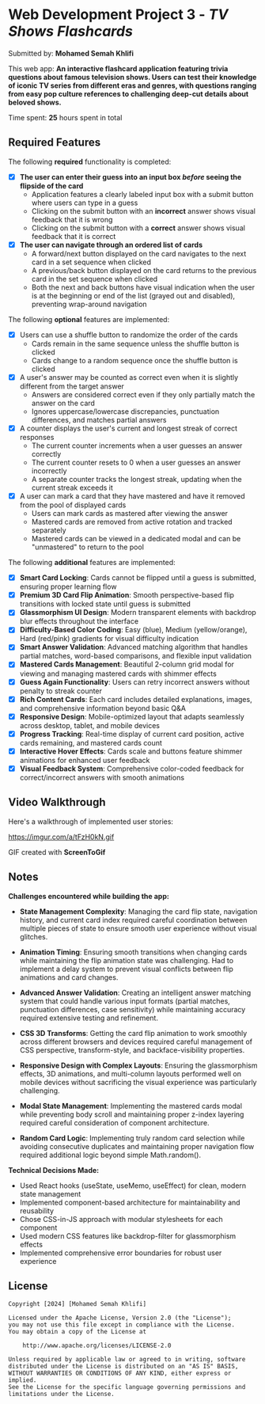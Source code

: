 # Web Development Project 3 - *TV Shows Flashcards*

Submitted by: **Mohamed Semah Khlifi**

This web app: **An interactive flashcard application featuring trivia questions about famous television shows. Users can test their knowledge of iconic TV series from different eras and genres, with questions ranging from easy pop culture references to challenging deep-cut details about beloved shows.**

Time spent: **25** hours spent in total

## Required Features

The following **required** functionality is completed:

- [x] **The user can enter their guess into an input box *before* seeing the flipside of the card**
  - Application features a clearly labeled input box with a submit button where users can type in a guess
  - Clicking on the submit button with an **incorrect** answer shows visual feedback that it is wrong 
  -  Clicking on the submit button with a **correct** answer shows visual feedback that it is correct
- [x] **The user can navigate through an ordered list of cards**
  - A forward/next button displayed on the card navigates to the next card in a set sequence when clicked
  - A previous/back button displayed on the card returns to the previous card in the set sequence when clicked
  - Both the next and back buttons have visual indication when the user is at the beginning or end of the list (grayed out and disabled), preventing wrap-around navigation

The following **optional** features are implemented:

- [x] Users can use a shuffle button to randomize the order of the cards
  - Cards remain in the same sequence unless the shuffle button is clicked 
  - Cards change to a random sequence once the shuffle button is clicked
- [x] A user's answer may be counted as correct even when it is slightly different from the target answer
  - Answers are considered correct even if they only partially match the answer on the card 
  - Ignores uppercase/lowercase discrepancies, punctuation differences, and matches partial answers
- [x] A counter displays the user's current and longest streak of correct responses
  - The current counter increments when a user guesses an answer correctly
  - The current counter resets to 0 when a user guesses an answer incorrectly
  - A separate counter tracks the longest streak, updating when the current streak exceeds it
- [x] A user can mark a card that they have mastered and have it removed from the pool of displayed cards
  - Users can mark cards as mastered after viewing the answer
  - Mastered cards are removed from active rotation and tracked separately
  - Mastered cards can be viewed in a dedicated modal and can be "unmastered" to return to the pool

The following **additional** features are implemented:

* [x] **Smart Card Locking**: Cards cannot be flipped until a guess is submitted, ensuring proper learning flow
* [x] **Premium 3D Card Flip Animation**: Smooth perspective-based flip transitions with locked state until guess is submitted
* [x] **Glassmorphism UI Design**: Modern transparent elements with backdrop blur effects throughout the interface
* [x] **Difficulty-Based Color Coding**: Easy (blue), Medium (yellow/orange), Hard (red/pink) gradients for visual difficulty indication
* [x] **Smart Answer Validation**: Advanced matching algorithm that handles partial matches, word-based comparisons, and flexible input validation
* [x] **Mastered Cards Management**: Beautiful 2-column grid modal for viewing and managing mastered cards with shimmer effects
* [x] **Guess Again Functionality**: Users can retry incorrect answers without penalty to streak counter
* [x] **Rich Content Cards**: Each card includes detailed explanations, images, and comprehensive information beyond basic Q&A
* [x] **Responsive Design**: Mobile-optimized layout that adapts seamlessly across desktop, tablet, and mobile devices
* [x] **Progress Tracking**: Real-time display of current card position, active cards remaining, and mastered cards count
* [x] **Interactive Hover Effects**: Cards scale and buttons feature shimmer animations for enhanced user feedback
* [x] **Visual Feedback System**: Comprehensive color-coded feedback for correct/incorrect answers with smooth animations

## Video Walkthrough

Here's a walkthrough of implemented user stories:

https://imgur.com/a/tFzH0kN.gif

GIF created with **ScreenToGif**

## Notes

**Challenges encountered while building the app:**

- **State Management Complexity**: Managing the card flip state, navigation history, and current card index required careful coordination between multiple pieces of state to ensure smooth user experience without visual glitches.

- **Animation Timing**: Ensuring smooth transitions when changing cards while maintaining the flip animation state was challenging. Had to implement a delay system to prevent visual conflicts between flip animations and card changes.

- **Advanced Answer Validation**: Creating an intelligent answer matching system that could handle various input formats (partial matches, punctuation differences, case sensitivity) while maintaining accuracy required extensive testing and refinement.

- **CSS 3D Transforms**: Getting the card flip animation to work smoothly across different browsers and devices required careful management of CSS perspective, transform-style, and backface-visibility properties.

- **Responsive Design with Complex Layouts**: Ensuring the glassmorphism effects, 3D animations, and multi-column layouts performed well on mobile devices without sacrificing the visual experience was particularly challenging.

- **Modal State Management**: Implementing the mastered cards modal while preventing body scroll and maintaining proper z-index layering required careful consideration of component architecture.

- **Random Card Logic**: Implementing truly random card selection while avoiding consecutive duplicates and maintaining proper navigation flow required additional logic beyond simple Math.random().

**Technical Decisions Made:**
- Used React hooks (useState, useMemo, useEffect) for clean, modern state management
- Implemented component-based architecture for maintainability and reusability  
- Chose CSS-in-JS approach with modular stylesheets for each component
- Used modern CSS features like backdrop-filter for glassmorphism effects
- Implemented comprehensive error boundaries for robust user experience

## License

    Copyright [2024] [Mohamed Semah Khlifi]

    Licensed under the Apache License, Version 2.0 (the "License");
    you may not use this file except in compliance with the License.
    You may obtain a copy of the License at

        http://www.apache.org/licenses/LICENSE-2.0

    Unless required by applicable law or agreed to in writing, software
    distributed under the License is distributed on an "AS IS" BASIS,
    WITHOUT WARRANTIES OR CONDITIONS OF ANY KIND, either express or implied.
    See the License for the specific language governing permissions and
    limitations under the License.